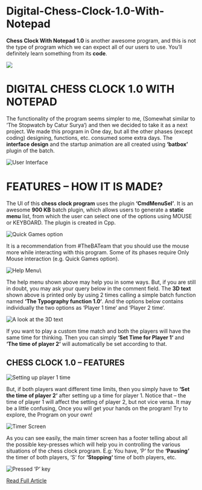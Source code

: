 # Digital-Chess-Clock-1.0-With-Notepad
**Chess Clock With Notepad 1.0** is another awesome program, and this is not the type of program which we can expect all of our users to use. You’ll definitely learn something from its **code**.

![](https://i1.wp.com/www.thebateam.org/wp-content/uploads/2020/01/Chess-clock-Demo.gif?fit=500%2C286&ssl=1)

# DIGITAL CHESS CLOCK 1.0 WITH NOTEPAD
The functionality of the program seems simpler to me, (Somewhat similar to ‘The Stopwatch by Catur Surya‘) and then we decided to take it as a next project. We made this program in One day, but all the other phases (except coding) designing, functions, etc. consumed some extra days. The **interface design** and the startup animation are all created using **‘batbox’** plugin of the batch.

![User Interface](https://i1.wp.com/www.thebateam.org/wp-content/uploads/2018/12/3-2.png?resize=768%2C299&ssl=1)

# FEATURES – HOW IT IS MADE?
The UI of this **chess clock program** uses the plugin **‘CmdMenuSel’**. It is an awesome **900 KB** batch plugin, which allows users to generate a **static menu** list, from which the user can select one of the options using MOUSE or KEYBOARD. The plugin is created in Cpp.

![Quick Games option](https://i2.wp.com/www.thebateam.org/wp-content/uploads/2018/12/3-3.png?resize=768%2C299&ssl=1)

It is a recommendation from #TheBATeam that you should use the mouse more while interacting with this program. Some of its phases require Only Mouse interaction (e.g. Quick Games option).

![Help Menu](https://i0.wp.com/www.thebateam.org/wp-content/uploads/2018/12/3-4.png?resize=768%2C299&ssl=1)\

The help menu shown above may help you in some ways. But, if you are still in doubt, you may ask your query below in the comment field. The **3D text** shown above is printed only by using 2 times calling a simple batch function named **‘The Typography function 1.0‘**. And the options below contains individually the two options as ‘Player 1 time‘ and ‘Player 2 time‘.

![A look at the 3D text](https://i1.wp.com/www.thebateam.org/wp-content/uploads/2018/12/3-5.png?resize=768%2C299&ssl=1)

If you want to play a custom time match and both the players will have the same time for thinking. Then you can simply **‘Set Time for Player 1‘** and **‘The time of player 2‘** will automatically be set according to that.

## CHESS CLOCK 1.0 – FEATURES

![Setting up player 1 time](https://i0.wp.com/www.thebateam.org/wp-content/uploads/2018/12/3-6.png?resize=768%2C299&ssl=1)

But, if both players want different time limits, then you simply have to **‘Set the time of player 2‘** after setting up a time for player 1. Notice that – the time of player 1 will affect the setting of player 2, but not vice versa. It may be a little confusing, Once you will get your hands on the program! Try to explore, the Program on your own!

![Timer Screen](https://i0.wp.com/www.thebateam.org/wp-content/uploads/2018/12/3-7.png?resize=768%2C299&ssl=1)

As you can see easily, the main timer screen has a footer telling about all the possible key-presses which will help you in controlling the various situations of the chess clock program. E.g: You have, ‘P‘ for the **‘Pausing‘** the timer of both players, ‘S‘ for **‘Stopping‘** time of both players, etc.

![Pressed ‘P‘ key](https://i0.wp.com/www.thebateam.org/wp-content/uploads/2018/12/3-8.png?resize=768%2C299&ssl=1)

[Read Full Article](https://www.thebateam.org/2020/01/chess-clock-ver-1-0-by-kvc/)
